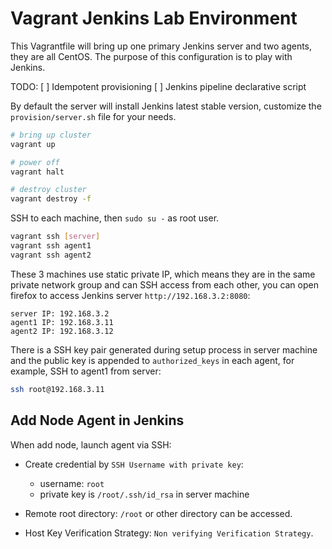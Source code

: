 # Vagrant Jenkins Lab Environment
This Vagrantfile will bring up one primary Jenkins server and two agents, they are all CentOS.
The purpose of this configuration is to play with Jenkins.


TODO:
[ ] Idempotent provisioning
[ ] Jenkins pipeline declarative script

By default the server will install Jenkins latest stable version, customize the `provision/server.sh` file for your needs.
```bash
# bring up cluster
vagrant up

# power off
vagrant halt

# destroy cluster
vagrant destroy -f
```

SSH to each machine, then `sudo su -` as root user.
```bash
vagrant ssh [server]
vagrant ssh agent1
vagrant ssh agent2
```

These 3 machines use static private IP, which means they are in the same private network group and can SSH access from each other, you can open firefox to access Jenkins server `http://192.168.3.2:8080`:
```
server IP: 192.168.3.2
agent1 IP: 192.168.3.11
agent2 IP: 192.168.3.12
```

There is a SSH key pair generated during setup process in server machine and the public key is appended to `authorized_keys` in each agent, for example, SSH to agent1 from server:
```bash
ssh root@192.168.3.11
```

## Add Node Agent in Jenkins
When add node, launch agent via SSH:
- Create credential by `SSH Username with private key`:
  - username: `root`
  - private key is `/root/.ssh/id_rsa` in server machine

- Remote root directory: `/root` or other directory can be accessed.
- Host Key Verification Strategy: `Non verifying Verification Strategy`.




